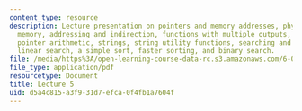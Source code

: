 ```yaml
---
content_type: resource
description: Lecture presentation on pointers and memory addresses, physical and virtual
  memory, addressing and indirection, functions with multiple outputs, arrays and
  pointer arithmetic, strings, string utility functions, searching and sorting algorithms,
  linear search, a simple sort, faster sorting, and binary search.
file: /media/https%3A/open-learning-course-data-rc.s3.amazonaws.com/6-087-practical-programming-in-c-january-iap-2010/d5a4c815a3f931d7efca0f4fb1a7604f_MIT6_087IAP10_lec05.pdf
file_type: application/pdf
resourcetype: Document
title: Lecture 5
uid: d5a4c815-a3f9-31d7-efca-0f4fb1a7604f
---
```

